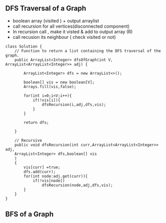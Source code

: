 ## DFS Traversal of a Graph
- boolean array (visited ) + output arraylist
- call recursion for all vertices(disconnected component)
- In recursion call , make it visted & add to output array (R)
- call recusion its neighbour ( check visited or not)
```
class Solution {
    // Function to return a list containing the DFS traversal of the graph.
    public ArrayList<Integer> dfsOfGraph(int V, ArrayList<ArrayList<Integer>> adj) {
        
        ArrayList<Integer> dfs = new ArrayList<>();
        
        boolean[] vis = new boolean[V];
        Arrays.fill(vis,false);
        
        for(int i=0;i<V;i++){
            if(!vis[i]){
                dfsRecursion(i,adj,dfs,vis);
            }
        }
        
        return dfs;
        
    }
    
    // Recursive 
    public void dfsRecursion(int curr,ArrayList<ArrayList<Integer>> adj,
    ArrayList<Integer> dfs,boolean[] vis
    )
    {
        vis[curr] =true;
        dfs.add(curr);
        for(int node:adj.get(curr)){
            if(!vis[node])
                dfsRecursion(node,adj,dfs,vis);
        }
    }
}
```
## BFS of a Graph


